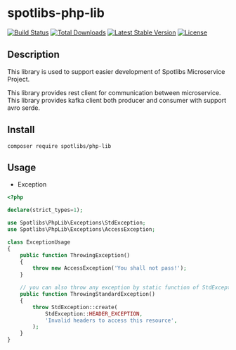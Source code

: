 # spotlibs-php-lib

[![Build Status](https://github.com/spotlibs/php-lib/actions/workflows/php.yml/badge.svg)](https://github.com/spotlibs/php-lib/actions)
[![Total Downloads](https://img.shields.io/packagist/dt/spotlibs/php-lib)](https://packagist.org/packages/spotlibs/php-lib)
[![Latest Stable Version](https://img.shields.io/packagist/v/spotlibs/php-lib)](https://packagist.org/packages/laravel/lumen-framework)
[![License](https://img.shields.io/packagist/l/spotlibs/php-lib)](https://packagist.org/packages/spotlibs/php-lib)

## Description
This library is used to support easier development of Spotlibs Microservice Project.

This library provides rest client for communication between microservice.
This library provides kafka client both producer and consumer with support avro serde.

## Install

    composer require spotlibs/php-lib

## Usage
- Exception
```php
<?php

declare(strict_types=1);

use Spotlibs\PhpLib\Exceptions\StdException;
use Spotlibs\PhpLib\Exceptions\AccessException;

class ExceptionUsage
{
    public function ThrowingException()
    {
        throw new AccessException('You shall not pass!');
    }

    // you can also throw any exception by static function of StdException
    public function ThrowingStandardException()
    {
        throw StdException::create(
            StdException::HEADER_EXCEPTION,
            'Invalid headers to access this resource',
        );
    }
}
```
